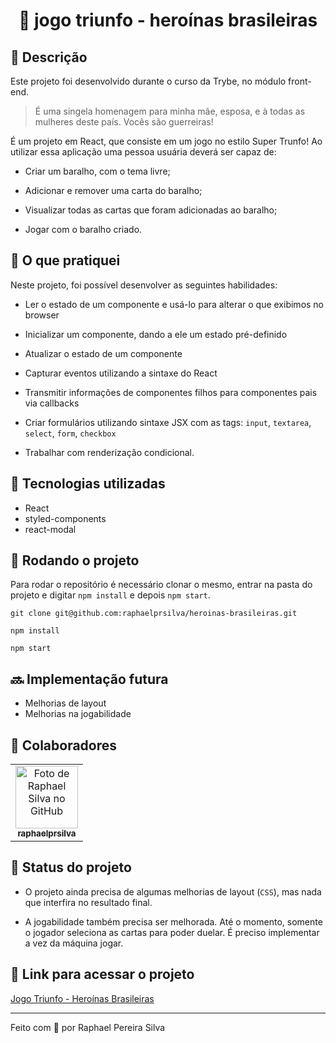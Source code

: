 <h1 align="center">👩 jogo triunfo - heroínas brasileiras</h1>

## :memo: Descrição

Este projeto foi desenvolvido durante o curso da Trybe, no módulo front-end.

> É uma singela homenagem para minha mãe, esposa, e à todas as mulheres deste país. Vocês são guerreiras!

É um projeto em React, que consiste em um jogo no estilo Super Trunfo! Ao utilizar essa aplicação uma pessoa usuária deverá ser capaz de:

- Criar um baralho, com o tema livre;

- Adicionar e remover uma carta do baralho;

- Visualizar todas as cartas que foram adicionadas ao baralho;

- Jogar com o baralho criado.

<!-- ![Heroínas Brasileiras Gif](https://media.giphy.com/media/rhqiFj4DWRnOfkC7t4/giphy.gif) -->

## 📝 O que pratiquei

Neste projeto, foi possível desenvolver as seguintes habilidades:

- Ler o estado de um componente e usá-lo para alterar o que exibimos no browser

- Inicializar um componente, dando a ele um estado pré-definido

- Atualizar o estado de um componente

- Capturar eventos utilizando a sintaxe do React

- Transmitir informações de componentes filhos para componentes pais via callbacks

- Criar formulários utilizando sintaxe JSX com as tags: `input`, `textarea`, `select`, `form`, `checkbox`

- Trabalhar com renderização condicional.

## :wrench: Tecnologias utilizadas

- React
- styled-components
- react-modal

## :rocket: Rodando o projeto

Para rodar o repositório é necessário clonar o mesmo, entrar na pasta do projeto e digitar `npm install` e depois `npm start`.

```
git clone git@github.com:raphaelprsilva/heroinas-brasileiras.git
```

```
npm install
```

```
npm start
```

## :soon: Implementação futura

- Melhorias de layout
- Melhorias na jogabilidade

## :handshake: Colaboradores

<table>
  <tr>
    <td align="center">
      <a href="http://github.com/raphaelprsilva">
        <img src="https://avatars.githubusercontent.com/u/50886915?s=400&u=fa3df0caab0c83b9f88678abd93e8d5a81a5cd6f&v=4" width="100px;" alt="Foto de Raphael Silva no GitHub"/><br>
        <sub>
          <b>raphaelprsilva</b>
        </sub>
      </a>
    </td>
  </tr>
</table>

## :dart: Status do projeto

- O projeto ainda precisa de algumas melhorias de layout (`CSS`), mas nada que interfira no resultado final.

- A jogabilidade também precisa ser melhorada. Até o momento, somente o jogador seleciona as cartas para poder duelar. É preciso implementar a vez da máquina jogar.

## 🔗 Link para acessar o projeto

<a href="http://www.heroinas-brasileiras.elraphael.com.br/" target="_blank" rel="noopener">Jogo Triunfo - Heroínas Brasileiras</a>

---

Feito com 💚 por Raphael Pereira Silva
